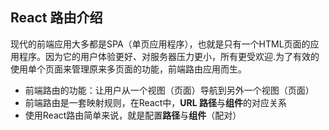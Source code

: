 ## React 路由介绍

现代的前端应用大多都是SPA（单页应用程序），也就是只有一个HTML页面的应用程序。因为它的用户体验更好、对服务器压力更小，所有更受欢迎.为了有效的使用单个页面来管理原来多页面的功能，前端路由应用而生。

- 前端路由的功能：让用户从一个视图（页面）导航到另外一个视图（页面）
- 前端路由是一套映射规则，在React中，**URL 路径**与**组件**的对应关系
- 使用React路由简单来说，就是配置**路径**与**组件**（配对）